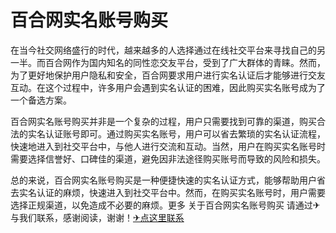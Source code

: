 # 百合网实名账号购买

在当今社交网络盛行的时代，越来越多的人选择通过在线社交平台来寻找自己的另一半。而百合网作为国内知名的同性恋交友平台，受到了广大群体的青睐。然而，为了更好地保护用户隐私和安全，百合网要求用户进行实名认证后才能够进行交友互动。在这个过程中，许多用户会遇到实名认证的困难，因此购买实名账号成为了一个备选方案。

百合网实名账号购买并非是一个复杂的过程，用户只需要找到可靠的渠道，购买合法的实名认证账号即可。通过购买实名账号，用户可以省去繁琐的实名认证流程，快速地进入到社交平台中，与他人进行交流和互动。当然，用户在购买实名账号时需要选择信誉好、口碑佳的渠道，避免因非法途径购买账号而导致的风险和损失。

总的来说，百合网实名账号购买是一种便捷快速的实名认证方式，能够帮助用户省去实名认证的麻烦，快速进入到社交平台中。然而，在购买实名账号时，用户需要选择正规渠道，以免造成不必要的麻烦。更多 关于百合网实名账号购买 请通过✈与我们联系，感谢阅读，谢谢！[✈点这里联系](https://a.k02.cc)